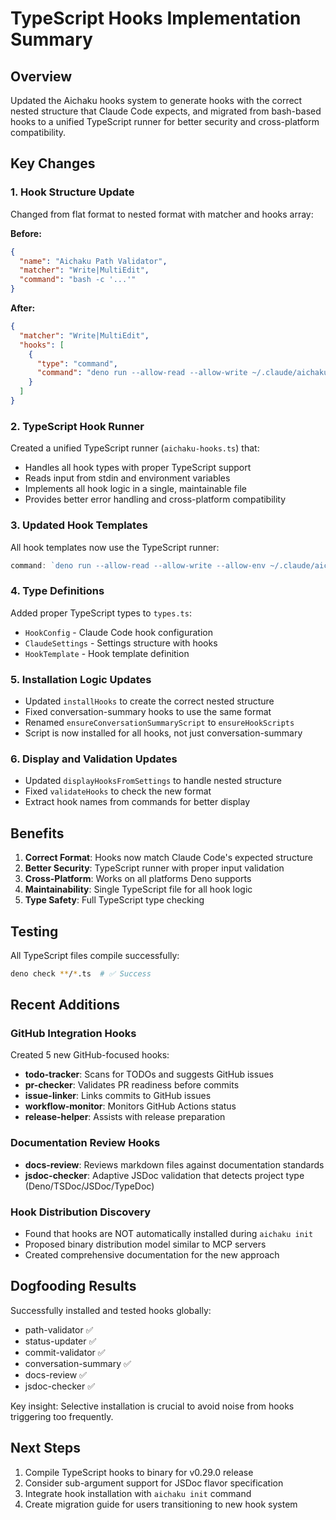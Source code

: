 # TypeScript Hooks Implementation Summary

## Overview
Updated the Aichaku hooks system to generate hooks with the correct nested structure that Claude Code expects, and migrated from bash-based hooks to a unified TypeScript runner for better security and cross-platform compatibility.

## Key Changes

### 1. Hook Structure Update
Changed from flat format to nested format with matcher and hooks array:

**Before:**
```json
{
  "name": "Aichaku Path Validator",
  "matcher": "Write|MultiEdit",
  "command": "bash -c '...'"
}
```

**After:**
```json
{
  "matcher": "Write|MultiEdit",
  "hooks": [
    {
      "type": "command",
      "command": "deno run --allow-read --allow-write ~/.claude/aichaku/hooks/aichaku-hooks.ts path-validator"
    }
  ]
}
```

### 2. TypeScript Hook Runner
Created a unified TypeScript runner (`aichaku-hooks.ts`) that:
- Handles all hook types with proper TypeScript support
- Reads input from stdin and environment variables
- Implements all hook logic in a single, maintainable file
- Provides better error handling and cross-platform compatibility

### 3. Updated Hook Templates
All hook templates now use the TypeScript runner:
```typescript
command: `deno run --allow-read --allow-write --allow-env ~/.claude/aichaku/hooks/aichaku-hooks.ts hook-name`
```

### 4. Type Definitions
Added proper TypeScript types to `types.ts`:
- `HookConfig` - Claude Code hook configuration
- `ClaudeSettings` - Settings structure with hooks
- `HookTemplate` - Hook template definition

### 5. Installation Logic Updates
- Updated `installHooks` to create the correct nested structure
- Fixed conversation-summary hooks to use the same format
- Renamed `ensureConversationSummaryScript` to `ensureHookScripts`
- Script is now installed for all hooks, not just conversation-summary

### 6. Display and Validation Updates
- Updated `displayHooksFromSettings` to handle nested structure
- Fixed `validateHooks` to check the new format
- Extract hook names from commands for better display

## Benefits

1. **Correct Format**: Hooks now match Claude Code's expected structure
2. **Better Security**: TypeScript runner with proper input validation
3. **Cross-Platform**: Works on all platforms Deno supports
4. **Maintainability**: Single TypeScript file for all hook logic
5. **Type Safety**: Full TypeScript type checking

## Testing

All TypeScript files compile successfully:
```bash
deno check **/*.ts  # ✅ Success
```

## Recent Additions

### GitHub Integration Hooks
Created 5 new GitHub-focused hooks:
- **todo-tracker**: Scans for TODOs and suggests GitHub issues
- **pr-checker**: Validates PR readiness before commits
- **issue-linker**: Links commits to GitHub issues
- **workflow-monitor**: Monitors GitHub Actions status
- **release-helper**: Assists with release preparation

### Documentation Review Hooks
- **docs-review**: Reviews markdown files against documentation standards
- **jsdoc-checker**: Adaptive JSDoc validation that detects project type (Deno/TSDoc/JSDoc/TypeDoc)

### Hook Distribution Discovery
- Found that hooks are NOT automatically installed during `aichaku init`
- Proposed binary distribution model similar to MCP servers
- Created comprehensive documentation for the new approach

## Dogfooding Results

Successfully installed and tested hooks globally:
- path-validator ✅
- status-updater ✅
- commit-validator ✅
- conversation-summary ✅
- docs-review ✅
- jsdoc-checker ✅

Key insight: Selective installation is crucial to avoid noise from hooks triggering too frequently.

## Next Steps

1. Compile TypeScript hooks to binary for v0.29.0 release
2. Consider sub-argument support for JSDoc flavor specification
3. Integrate hook installation with `aichaku init` command
4. Create migration guide for users transitioning to new hook system
